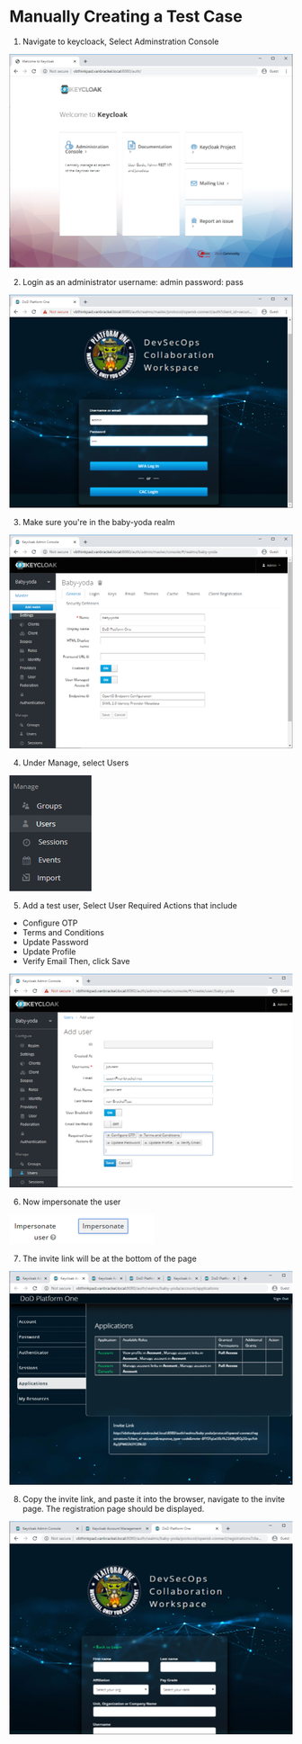 # Manually Creating a Test Case

1. Navigate to keycloack, Select Adminstration Console

![Keycloack welcome](img/welcome.png)

2. Login as an administrator username: admin password: pass

![Keycloak Login](img/login.png)

3. Make sure you're in the baby-yoda realm

![Baby Yoda Realm](img/realm-baby-yoda.png)

4. Under Manage, select Users

![Mangage, then users](img/users.png)

5. Add a test user, Select User Required Actions that include
  - Configure OTP
  - Terms and Conditions
  - Update Password
  - Update Profile
  - Verify Email
  Then, click Save

![Add a test user](img/add-test-user.png)

6. Now impersonate the user

![Click impersonate user](img/impersonate-user.png)

7. The invite link will be at the bottom of the page

![User, applications menu, invite link at bottom of page](img/invite-link.png)

8. Copy the invite link, and paste it into the browser, navigate to the invite page.  The registration page should be displayed.

![navigate to the registration page](img/navigate-to-registration.png)
